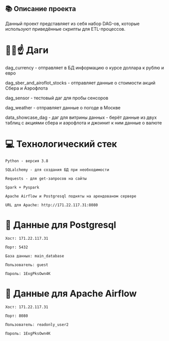 ## 📚 Описание проекта

Данный проект представляет из себя набор DAG-ов, которые используют приведённые скрипты для ETL-процессов.

# 👳‍♂️☝️ Даги

dag_currency - отправляет в БД информацию о курсе доллара к рублю и евро

dag_sber_and_airoflot_stocks - отправляет данные о стоимости акций Сбера и Аэрофлота 

dag_sensor - тестовый даг для пробы сенсоров

dag_weather - отправляет данные о погоде в Москве 

data_showcase_dag - даг для витрины данных - берёт данные из двух таблиц с акциями сбера и аэрофлота и джоинит к ним данные о валюте


# 💻 Технологический стек
```
Python - версия 3.8
```
```
SQLalchemy - для создания БД при необходимости
```
```
Requests - для get-запросов на сайты
```
```
Spark + Pyspark
```
```
Apache Airflow и Postgresql подняты на арендованом сервере
```
```
URL для Apache: http://171.22.117.31:8080
```
# 👀 Данные для Postgresql
```
Хост: 171.22.117.31
```
```
Порт: 5432
```
```
База данных: main_database
```
```
Пользователь: guest
```
```
Пароль: 1ExgPksOwn4K
```

# 🤠 Данные для Apache Airflow
```
Хост: 171.22.117.31
```
```
Порт: 8080
```
```
Пользователь: readonly_user2
```
```
Пароль: 1ExgPksOwn4K
```

